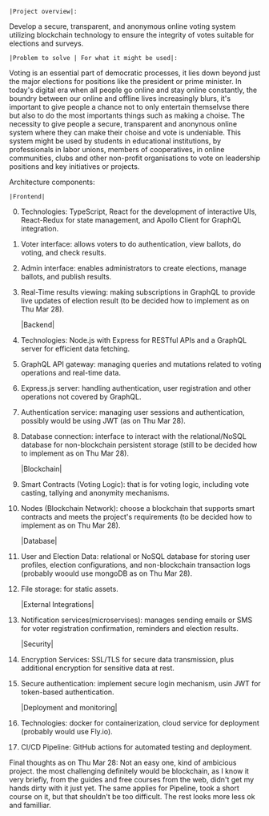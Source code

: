     |Project overview|:
Develop a secure, transparent, and anonymous online voting system utilizing blockchain technology to ensure the integrity of votes suitable for elections and surveys.

    |Problem to solve | For what it might be used|:
Voting is an essential part of democratic processes, it lies down beyond just the major elections for positions like the president or prime minister. 
In today's digital era when all people go online and stay online constantly, the boundry between our online and offline lives increasingly blurs, it's important to give people a chance not to only entertain themselvse there but also to do the most importants things such as making a choise. The necessity to give people a secure, transparent and anonynous online system where they can make their choise and vote is undeniable. 
This system might be used by students in educational institutions, by professionals in labor unions, members of cooperatives, in online communities, clubs and other non-profit organisations to vote on leadership positions and key initiatives or projects.



Architecture components:

    |Frontend|
0. Technologies: TypeScript, React for the development of interactive UIs, React-Redux for state management, and Apollo Client for GraphQL integration.
1. Voter interface: allows voters to do authentication, view ballots, do voting, and check results.
2. Admin interface: enables administrators to create elections, manage ballots, and publish results.
3. Real-Time results viewing: making subscriptions in GraphQL to provide live updates of election result (to be decided how to implement as on Thu Mar 28).

    |Backend|
0. Technologies: Node.js with Express for RESTful APIs and a GraphQL server for efficient data fetching.
1. GraphQL API gateway: managing queries and mutations related to voting operations and real-time data.
2. Express.js server: handling authentication, user registration and other operations not covered by GraphQL.
3. Authentication service: managing user sessions and authentication, possibly would be using JWT (as on Thu Mar 28).
4. Database connection: interface to interact with the relational/NoSQL database for non-blockchain persistent storage (still to be decided how to implement as on Thu Mar 28).

    |Blockchain|
1. Smart Contracts (Voting Logic): that is for voting logic, including vote casting, tallying and anonymity mechanisms.
2. Nodes (Blockchain Network): choose a blockchain that supports smart contracts and meets the project's requirements (to be decided how to implement as on Thu Mar 28).

    |Database|
1. User and Election Data: relational or NoSQL database for storing user profiles, election configurations, and non-blockchain transaction logs (probably woould use mongoDB as on Thu Mar 28).
2. File storage: for static assets.


    |External Integrations|
1. Notification services(microservises): manages sending emails or SMS for voter registration confirmation, reminders and election results.


    |Security|
1. Encryption Services: SSL/TLS for secure data transmission, plus additional encryption for sensitive data at rest.
1. Secure authentication: implement secure login mechanism, usin JWT for token-based authentication.

    |Deployment and monitoring|
0. Technologies: docker for containerization, cloud service for deployment (probably would use Fly.io).
1. CI/CD Pipeline: GitHub actions for automated testing and deployment.

Final thoughts as on Thu Mar 28:
Not an easy one, kind of ambicious project. the most challenging definitely would be blockchain, as I know it very briefly, from the guides and free courses from the web, didn't get my hands dirty with it just yet. The same applies for Pipeline, took a short course on it, but that shouldn't be too difficult. The rest looks more less ok and familliar.